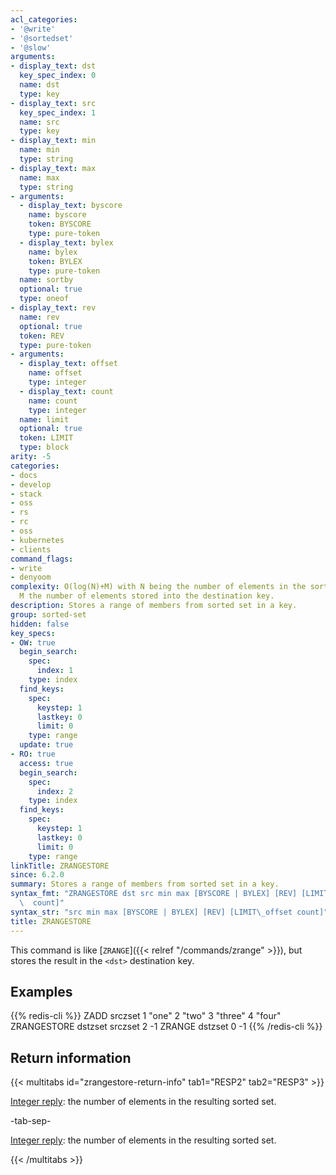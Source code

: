 ```yaml
---
acl_categories:
- '@write'
- '@sortedset'
- '@slow'
arguments:
- display_text: dst
  key_spec_index: 0
  name: dst
  type: key
- display_text: src
  key_spec_index: 1
  name: src
  type: key
- display_text: min
  name: min
  type: string
- display_text: max
  name: max
  type: string
- arguments:
  - display_text: byscore
    name: byscore
    token: BYSCORE
    type: pure-token
  - display_text: bylex
    name: bylex
    token: BYLEX
    type: pure-token
  name: sortby
  optional: true
  type: oneof
- display_text: rev
  name: rev
  optional: true
  token: REV
  type: pure-token
- arguments:
  - display_text: offset
    name: offset
    type: integer
  - display_text: count
    name: count
    type: integer
  name: limit
  optional: true
  token: LIMIT
  type: block
arity: -5
categories:
- docs
- develop
- stack
- oss
- rs
- rc
- oss
- kubernetes
- clients
command_flags:
- write
- denyoom
complexity: O(log(N)+M) with N being the number of elements in the sorted set and
  M the number of elements stored into the destination key.
description: Stores a range of members from sorted set in a key.
group: sorted-set
hidden: false
key_specs:
- OW: true
  begin_search:
    spec:
      index: 1
    type: index
  find_keys:
    spec:
      keystep: 1
      lastkey: 0
      limit: 0
    type: range
  update: true
- RO: true
  access: true
  begin_search:
    spec:
      index: 2
    type: index
  find_keys:
    spec:
      keystep: 1
      lastkey: 0
      limit: 0
    type: range
linkTitle: ZRANGESTORE
since: 6.2.0
summary: Stores a range of members from sorted set in a key.
syntax_fmt: "ZRANGESTORE dst src min max [BYSCORE | BYLEX] [REV] [LIMIT\_offset\n\
  \  count]"
syntax_str: "src min max [BYSCORE | BYLEX] [REV] [LIMIT\_offset count]"
title: ZRANGESTORE
---
```

This command is like [`ZRANGE`]({{< relref "/commands/zrange" >}}), but stores the result in the `<dst>` destination key.

## Examples

{{% redis-cli %}}
ZADD srczset 1 "one" 2 "two" 3 "three" 4 "four"
ZRANGESTORE dstzset srczset 2 -1
ZRANGE dstzset 0 -1
{{% /redis-cli %}}

## Return information

{{< multitabs id="zrangestore-return-info" 
    tab1="RESP2" 
    tab2="RESP3" >}}

[Integer reply](../../develop/reference/protocol-spec#integers): the number of elements in the resulting sorted set.

-tab-sep-

[Integer reply](../../develop/reference/protocol-spec#integers): the number of elements in the resulting sorted set.

{{< /multitabs >}}
